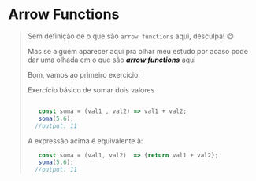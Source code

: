 # Arrow Functions 

> Sem definição de o que são `arrow functions` aqui, desculpa! :yum: 
>
> Mas se alguém aparecer aqui pra olhar meu estudo por acaso pode dar uma olhada em o que são __*[arrow functions](https://developer.mozilla.org/en/docs/Web/JavaScript/Reference/Functions/Arrow_functions "A MDN é uma lindeza <3")*__ aqui
>
> Bom, vamos ao primeiro exercício:
>
> Exercício básico de somar dois valores
>
>```js
>
>    const soma = (val1 , val2) => val1 + val2;
>    soma(5,6);
>   //output: 11
>```
> A expressão acima é equivalente à: 
>```js
>    const soma = (val1, val2)  => {return val1 + val2};
>    soma(5,6);
>   //output: 11
>```
>
> 
